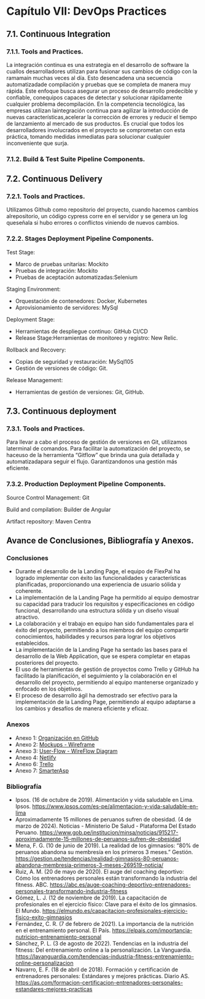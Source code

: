 # **Capítulo VII: DevOps Practices**
## 7.1. Continuous Integration
### 7.1.1. Tools and Practices.
La integración continua es una estrategia en el desarrollo de software la cuallos desarrolladores utilizan para fusionar sus cambios de código con la ramamain muchas veces al día. Esto desencadena una secuencia automatizadade compilación y pruebas que se completa de manera muy rápida. Este enfoque busca asegurar un proceso de desarrollo predecible y confiable, conequipos capaces de detectar y solucionar rápidamente cualquier problema decompilación. En la competencia tecnológica, las empresas utilizan laintegración continua para agilizar la introducción de nuevas características,acelerar la corrección de errores y reducir el tiempo de lanzamiento al mercado de sus productos. Es crucial que todos los desarrolladores involucrados en el proyecto se comprometan con esta práctica, tomando medidas inmediatas para solucionar cualquier inconveniente que surja.
### 7.1.2. Build & Test Suite Pipeline Components.
## 7.2. Continuous Delivery
### 7.2.1. Tools and Practices.
Utilizamos Github como repositorio del proyecto, cuando hacemos cambios alrepositorio, un código cypress corre en el servidor y se genera un log queseñala si hubo errores o conflictos viniendo de nuevos cambios.
### 7.2.2. Stages Deployment Pipeline Components.
Test Stage:
- Marco de pruebas unitarias: Mockito
- Pruebas de integración: Mockito
- Pruebas de aceptación automatizadas:Selenium
  
Staging Environment:
- Orquestación de contenedores: Docker, Kubernetes
- Aprovisionamiento de servidores: MySql
  
Deployment Stage:
- Herramientas de despliegue continuo: GitHub CI/CD
- Release Stage:Herramientas de monitoreo y registro: New Relic.
  
Rollback and Recovery:
- Copias de seguridad y restauración: MySql105
- Gestión de versiones de código: Git.
  
Release Management:
- Herramientas de gestión de versiones: Git, GitHub.
  
## 7.3. Continuous deployment
### 7.3.1. Tools and Practices.
Para llevar a cabo el proceso de gestión de versiones en Git, utilizamos laterminal de comandos. Para facilitar la automatización del proyecto, se haceuso de la herramienta “Gitflow” que brinda una guía detallada y automatizadapara seguir el flujo. Garantizandonos una gestión más eficiente.
### 7.3.2. Production Deployment Pipeline Components.
Source Control Management: Git

Build and compilation: Builder de Angular

Artifact repository: Maven Centra

## Avance de Conclusiones, Bibliografía y Anexos.
### Conclusiones
- Durante el desarrollo de la Landing Page, el equipo de FlexPal ha logrado implementar con éxito las funcionalidades y características planificadas, proporcionando una experiencia de usuario sólida y coherente.
- La implementación de la Landing Page ha permitido al equipo demostrar su capacidad para traducir los requisitos y especificaciones en código funcional, desarrollando una estructura sólida y un diseño visual atractivo.
- La colaboración y el trabajo en equipo han sido fundamentales para el éxito del proyecto, permitiendo a los miembros del equipo compartir conocimientos, habilidades y recursos para lograr los objetivos establecidos.
- La implementación de la Landing Page ha sentado las bases para el desarrollo de la Web Application, que se espera completar en etapas posteriores del proyecto.
- El uso de herramientas de gestión de proyectos como Trello y GitHub ha facilitado la planificación, el seguimiento y la colaboración en el desarrollo del proyecto, permitiendo al equipo mantenerse organizado y enfocado en los objetivos.
- El proceso de desarrollo ágil ha demostrado ser efectivo para la implementación de la Landing Page, permitiendo al equipo adaptarse a los cambios y desafíos de manera eficiente y eficaz.

### Anexos
- Anexo 1: [Organización en GitHub](https://github.com/los-seniors-v2)
- Anexo 2: [Mockups - Wireframe](https://www.figma.com/file/91Ez19KOQpxgpmPEZ9NtIm/FlexPal?type=design&node-id=0%3A1&mode=design&t=vgM82K5YOfavEdYS-1)
- Anexo 3: [User-Flow - WireFlow Diagram](https://lucid.app/lucidspark/2c642c76-fe1b-41c2-a0e3-613a0b64f8f0/edit?viewport_loc=-1797%2C-1394%2C8704%2C4350%2C0_0&invitationId=inv_0f96f168-1b85-4920-a9fb-ce76f2b42015)
- Anexo 4: [Netlify](https://www.netlify.com/)
- Anexo 6: [Trello](https://trello.com/)
- Anexo 7: [SmarterAsp](https://www.smarterasp.net/)

### Bibliografía
- Ipsos. (16 de octubre de 2019). Alimentación y vida saludable en Lima. Ipsos. https://www.ipsos.com/es-pe/alimentacion-y-vida-saludable-en-lima
- Aproximadamente 15 millones de peruanos sufren de obesidad. (4 de marzo de 2024). Noticias - Ministerio De Salud - Plataforma Del Estado Peruano. https://www.gob.pe/institucion/minsa/noticias/915217-aproximadamente-15-millones-de-peruanos-sufren-de-obesidad
- Mena, F. G. (10 de junio de 2019). La realidad de los gimnasios: “80% de peruanos abandona su membresía en los primeros 3 meses.” Gestión. https://gestion.pe/tendencias/realidad-gimnasios-80-peruanos-abandona-membresia-primeros-3-meses-269519-noticia/
- Ruiz, A. M. (20 de mayo de 2020). El auge del coaching deportivo: Cómo los entrenadores personales están transformando la industria del fitness. ABC. https://abc.es/auge-coaching-deportivo-entrenadores-personales-transformando-industria-fitness
- Gómez, L. J. (12 de noviembre de 2019). La capacitación de profesionales en el ejercicio físico: Clave para el éxito de los gimnasios. El Mundo. https://elmundo.es/capacitacion-profesionales-ejercicio-fisico-exito-gimnasios
- Fernández, C. R. (7 de febrero de 2021). La importancia de la nutrición en el entrenamiento personal. El País. https://elpais.com/importancia-nutricion-entrenamiento-personal
- Sánchez, P. L. (3 de agosto de 2022). Tendencias en la industria del fitness: Del entrenamiento online a la personalización. La Vanguardia. https://lavanguardia.com/tendencias-industria-fitness-entrenamiento-online-personalizacion
- Navarro, E. F. (18 de abril de 2018). Formación y certificación de entrenadores personales: Estándares y mejores prácticas. Diario AS. https://as.com/formacion-certificacion-entrenadores-personales-estandares-mejores-practicas
